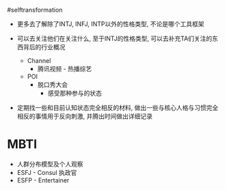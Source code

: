 #selftransformation

- 更多去了解除了INTJ, INFJ,  INTP以外的性格类型, 不论是哪个工具框架
- 可以去关注他们在关注什么, 至于INTJ的性格类型, 可以去补充TA们关注的东西背后的行业概况
    - Channel
      - 腾讯视频 - 热播综艺
    - POI
      - 脱口秀大会
        - 感受那种参与的状态

- 定期找一些和目前认知状态完全相反的材料, 做出一些与核心人格与习惯完全相反的事情用于反向刺激, 并腾出时间做出详细记录
# MBTI
- 人群分布模型及个人观察
- ESFJ - Consul 执政官
- ESFP - Entertainer
